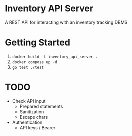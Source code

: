 # Inventory API Server

A REST API for interacting with an inventory tracking DBMS

# Getting Started

1. `docker build -t inventory_api_server .`
2. `docker compose up -d`
3. `go test ./test`

# TODO

- Check API input
    - Prepared statements
    - Sanitization
    - Escape chars
- Authentication
    - API keys / Bearer